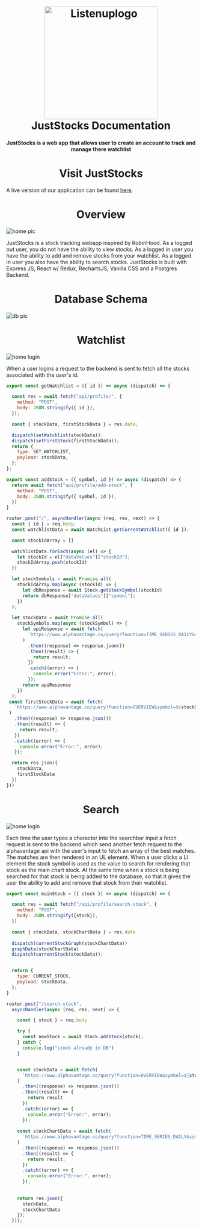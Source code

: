 <h1 align="center">
  <a name="logo" href="https://stockup94.herokuapp.com/"><img src="https://github.com/miguelcoria94/picsforjs/blob/main/Screen%20Shot%202020-11-30%20at%208.25.44%20AM.png" alt="Listenuplogo" width="300"></a>
  <br>
  JustStocks Documentation
</h1>

<h4 align="center">JustStocks is a web app that allows user to create an account to track and manage there watchlist</h4>

<h1 align="center">
  Visit JustStocks
</h1>

A live version of our application can be found [here](https://stockup94.herokuapp.com/).

<h1 align="center">
  Overview
</h1>

![home pic](https://github.com/miguelcoria94/picsforjs/blob/main/Screen%20Shot%202020-11-30%20at%208.28.48%20AM.png)

JustStocks is a stock tracking webapp inspired by RobinHood. As a logged out user, you do not have the ability to view stocks. As a logged in user you have the ability to add and remove stocks from your watchlist. As a logged in user you also have the ability to search stocks. JustStocks is built with Express JS, React w/ Redux, RechartsJS, Vanilla CSS and a Postgres Backend.

<h1 align="center">
  Database Schema
</h1>

![db pic](https://github.com/miguelcoria94/picsforjs/blob/main/Untitled.png)

<h1 align="center">
  Watchlist
</h1>

![home login](https://github.com/miguelcoria94/picsforjs/blob/main/Screen%20Shot%202020-11-30%20at%208.43.57%20AM.png)

When a user logins a request to the backend is sent to fetch all the stocks associated with the user's id.

```js
export const getWatchlist = ({ id }) => async (dispatch) => {

  const res = await fetch("api/profile/", {
    method: "POST",
    body: JSON.stringify({ id }),
  });

  const { stockData, firstStockData } = res.data;

  dispatch(setWatchlist(stockData));
  dispatch(setFirstStock(firstStockData));
  return {
    type: SET_WATCHLIST,
    payload: stockData,
  };
};

export const addStock = ({ symbol, id }) => async (dispatch) => {
  return await fetch("api/profile/add-stock", {
    method: "POST",
    body: JSON.stringify({ symbol, id }),
  })
}
```

```js
router.post("/", asyncHandler(async (req, res, next) => {
  const { id } = req.body;
  const watchlistData = await WatchList.getCurrentWatchlist({ id });

  const stockIdArray = []

  watchlistData.forEach(async (el) => {
    let stockId = el["dataValues"]["stockId"];
    stockIdArray.push(stockId)
  })

  let stockSymbols = await Promise.all(
    stockIdArray.map(async (stockId) => {
      let dbResponse = await Stock.getStockSymbol(stockId)
      return dbResponse["dataValues"]["symbol"];
    })
  );

  let stockData = await Promise.all(
    stockSymbols.map(async (stockSymbol) => {
      let apiResponse = await fetch(
        `https://www.alphavantage.co/query?function=TIME_SERIES_DAILY&symbol=${stockSymbol}&outputsize=compact&apikey=${apiKey}`
      )
        .then((response) => response.json())
        .then((result) => {
          return result;
        })
        .catch((error) => {
          console.error("Error:", error);
        });
      return apiResponse
    })
  );
 const firstStockData = await fetch(
   `https://www.alphavantage.co/query?function=OVERVIEW&symbol=${stockSymbols[0]}&apikey=${apiKey}`
 )
   .then((response) => response.json())
   .then((result) => {
     return result;
   })
   .catch((error) => {
     console.error("Error:", error);
   });

  return res.json({
    stockData,
    firstStockData
  })
}))
```

<h1 align="center">
  Search
</h1>

![home login](https://github.com/miguelcoria94/picsforjs/blob/main/Screen%20Shot%202020-11-30%20at%209.01.31%20AM.png)

Each time the user types a character into the searchbar input a fetch request is sent to the backend which send another fetch request to the alphavantage api with the user's input to fetch an array of the best matches. The matches are then rendered in an UL element. When a user clicks a LI element the stock symbol is used as the value to search for rendering that stock as the main chart stock. At the same time when a stock is being searched for that stock is being added to the database, so that it gives the user the ability to add and remove that stock from their watchlist.

```js
export const mainStock = ({ stock }) => async (dispatch) => {

  const res = await fetch("/api/profile/search-stock", {
    method: "POST",
    body: JSON.stringify({stock}),
  })

  const { stockData, stockChartData } = res.data
  
  dispatch(currentStockGraph(stockChartData))
  graphData(stockChartData)
  dispatch(currentStock(stockData));


  return {
    type: CURRENT_STOCK,
    payload: stockData,
  };
}
```

```js
router.post("/search-stock",
  asyncHandler(async (req, res, next) => {

    const { stock } = req.body

    try {
      const newStock = await Stock.addStock(stock);
    } catch {
      console.log("stock already in DB")
    }


    const stockData = await fetch(
      `https://www.alphavantage.co/query?function=OVERVIEW&symbol=${stock}&apikey=${apiKey}`,
    )
      .then((response) => response.json())
      .then((result) => {
        return result
      })
      .catch((error) => {
        console.error("Error:", error);
      });
    
    const stockChartData = await fetch(
      `https://www.alphavantage.co/query?function=TIME_SERIES_DAILY&symbol=${stock}&outputsize=compact&apikey=${apiKey}`
    )
      .then((response) => response.json())
      .then((result) => {
        return result;
      })
      .catch((error) => {
        console.error("Error:", error);
      });
    
    
    return res.json({
      stockData,
      stockChartData
    });
  }));

```
